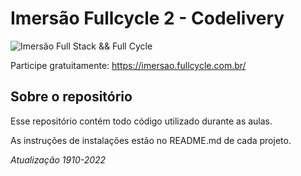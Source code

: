 # Imersão Fullcycle 2 - Codelivery

![Imersão Full Stack && Full Cycle](https://events-fullcycle.s3.amazonaws.com/events-fullcycle/static/site/img/grupo_4417.png)

Participe gratuitamente: https://imersao.fullcycle.com.br/

## Sobre o repositório

Esse repositório contém todo código utilizado durante as aulas.

As instruções de instalações estão no README.md de cada projeto.

<i>Atualização 1910-2022</i>
